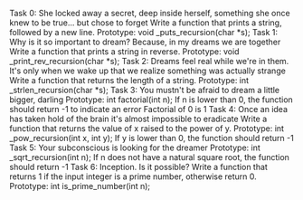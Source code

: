 Task 0: She locked away a secret, deep inside herself, something she once knew to be true... but chose to forget
Write a function that prints a string, followed by a new line.
Prototype: void _puts_recursion(char *s);
Task 1:  Why is it so important to dream? Because, in my dreams we are together
Write a function that prints a string in reverse.
Prototype: void _print_rev_recursion(char *s);
Task 2: Dreams feel real while we're in them. It's only when we wake up that we realize something was actually strange
Write a function that returns the length of a string.
Prototype: int _strlen_recursion(char *s);
Task 3: You mustn't be afraid to dream a little bigger, darling
Prototype: int factorial(int n);
If n is lower than 0, the function should return -1 to indicate an error
Factorial of 0 is 1
Task 4: Once an idea has taken hold of the brain it's almost impossible to eradicate
Write a function that returns the value of x raised to the power of y.
Prototype: int _pow_recursion(int x, int y);
If y is lower than 0, the function should return -1
Task 5: Your subconscious is looking for the dreamer
Prototype: int _sqrt_recursion(int n);
If n does not have a natural square root, the function should return -1
Task 6:  Inception. Is it possible?
Write a function that returns 1 if the input integer is a prime number, otherwise return 0.
Prototype: int is_prime_number(int n);

